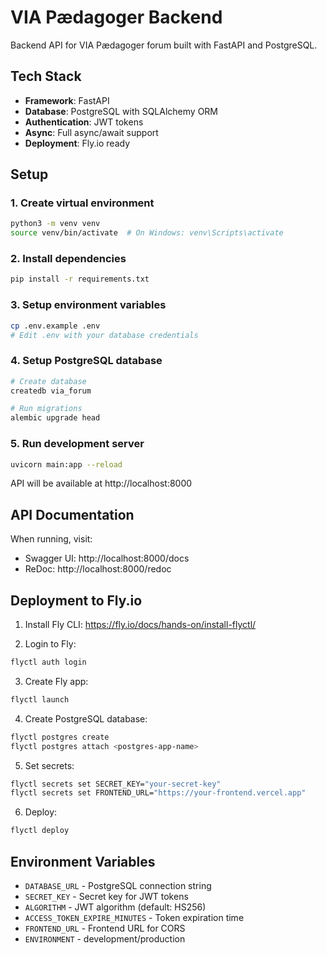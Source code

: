 # VIA Pædagoger Backend

Backend API for VIA Pædagoger forum built with FastAPI and PostgreSQL.

## Tech Stack

- **Framework**: FastAPI
- **Database**: PostgreSQL with SQLAlchemy ORM
- **Authentication**: JWT tokens
- **Async**: Full async/await support
- **Deployment**: Fly.io ready

## Setup

### 1. Create virtual environment
```bash
python3 -m venv venv
source venv/bin/activate  # On Windows: venv\Scripts\activate
```

### 2. Install dependencies
```bash
pip install -r requirements.txt
```

### 3. Setup environment variables
```bash
cp .env.example .env
# Edit .env with your database credentials
```

### 4. Setup PostgreSQL database
```bash
# Create database
createdb via_forum

# Run migrations
alembic upgrade head
```

### 5. Run development server
```bash
uvicorn main:app --reload
```

API will be available at http://localhost:8000

## API Documentation

When running, visit:
- Swagger UI: http://localhost:8000/docs
- ReDoc: http://localhost:8000/redoc

## Deployment to Fly.io

1. Install Fly CLI: https://fly.io/docs/hands-on/install-flyctl/

2. Login to Fly:
```bash
flyctl auth login
```

3. Create Fly app:
```bash
flyctl launch
```

4. Create PostgreSQL database:
```bash
flyctl postgres create
flyctl postgres attach <postgres-app-name>
```

5. Set secrets:
```bash
flyctl secrets set SECRET_KEY="your-secret-key"
flyctl secrets set FRONTEND_URL="https://your-frontend.vercel.app"
```

6. Deploy:
```bash
flyctl deploy
```

## Environment Variables

- `DATABASE_URL` - PostgreSQL connection string
- `SECRET_KEY` - Secret key for JWT tokens
- `ALGORITHM` - JWT algorithm (default: HS256)
- `ACCESS_TOKEN_EXPIRE_MINUTES` - Token expiration time
- `FRONTEND_URL` - Frontend URL for CORS
- `ENVIRONMENT` - development/production
